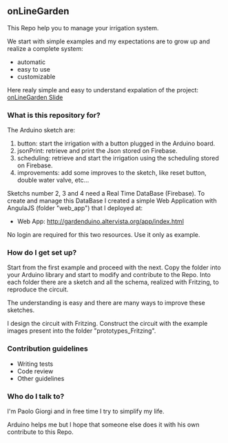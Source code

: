 ## onLineGarden ##


This Repo help you to manage your irrigation system.

We start with simple examples and my expectations are to grow up and realize a complete system:

* automatic
* easy to use
* customizable

Here realy simple and easy to understand expalation of the project: [onLineGarden Slide](https://docs.google.com/presentation/d/1dldk3AKztofr2o9tXoQ7PVboTCMv4xLuLLhNsQ0M11g/edit?usp=sharing)

### What is this repository for? ###

The Arduino sketch are:

1. button: start the irrigation with a button plugged in the Arduino board.
2. jsonPrint: retrieve and print the Json stored on Firebase.
3. scheduling: retrieve and start the irrigation using the scheduling stored on Firebase.
4. improvements: add some improves to the sketch, like reset button, double water valve, etc...

Sketchs number 2, 3 and 4 need a Real Time DataBase (Firebase).
To create and manage this DataBase I created a simple Web Application with AngulaJS (folder "web_app") that I deployed at: 
 * Web App: http://gardenduino.altervista.org/app/index.html

No login are required for this two resources. Use it only as example.

### How do I get set up? ###

Start from the first example and proceed with the next.
Copy the folder into your Arduino library and start to modify and contribute to the Repo.
Into each folder there are a sketch and all the schema, realized with Fritzing, to reproduce the circuit.

The understanding is easy and there are many ways to improve these sketches.

I design the circuit with Fritzing.
Construct the circuit with the example images present into the folder "prototypes_Fritzing".

### Contribution guidelines ###

* Writing tests
* Code review
* Other guidelines

### Who do I talk to? ###

I'm Paolo Giorgi and in free time I try to simplify my life.

Arduino helps me but I hope that someone else does it with his own contribute to this Repo.
